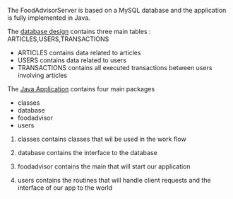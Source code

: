 The FoodAdvisorServer is based on a MySQL database and the application is fully implemented in Java.

The <a href="https://github.com/FoodAdvisorProject/FoodAdvisorServer/blob/master/database/DB_SETUP.sql">database design</a> contains three main tables : ARTICLES,USERS,TRANSACTIONS 

- ARTICLES     contains data related to articles
- USERS        contains data related to users
- TRANSACTIONS contains all executed transactions between users involving articles

The [Java Application](https://github.com/FoodAdvisorProject/FoodAdvisorServer/tree/master/src) contains four main packages

- classes
- database
- foodadvisor
- users

1. classes contains classes that wil be used in the work flow

2. database contains the interface to the database

3. foodadvisor contains the main that will start our application

4. users contains the routines that will handle client requests and the interface of our app to the world


